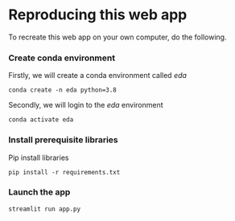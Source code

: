 # Reproducing this web app
To recreate this web app on your own computer, do the following.

### Create conda environment
Firstly, we will create a conda environment called *eda*
```
conda create -n eda python=3.8
```
Secondly, we will login to the *eda* environment
```
conda activate eda
```
### Install prerequisite libraries
Pip install libraries
```
pip install -r requirements.txt
```
###  Launch the app

```
streamlit run app.py
```
